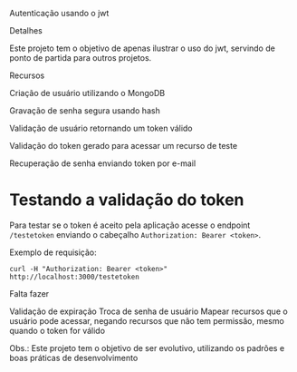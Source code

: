 Autenticação usando o jwt

Detalhes

Este projeto tem o objetivo de apenas ilustrar o uso do jwt, servindo de ponto de partida para outros projetos.



Recursos

Criação de usuário utilizando o MongoDB

Gravação de senha segura usando hash

Validação de usuário retornando um token válido

Validação do token gerado para acessar um recurso de teste

Recuperação de senha enviando token por e-mail

Testando a validação do token
=============================

Para testar se o token é aceito pela aplicação acesse o endpoint `/testetoken`
enviando o cabeçalho `Authorization: Bearer <token>`.

Exemplo de requisição:

```
curl -H "Authorization: Bearer <token>" http://localhost:3000/testetoken
```


Falta fazer

Validação de expiração
Troca de senha de usuário
Mapear recursos que o usuário pode acessar, negando recursos que não tem permissão, mesmo quando o token for válido 


Obs.: Este projeto tem o objetivo de ser evolutivo, utilizando os padrões e boas práticas de desenvolvimento